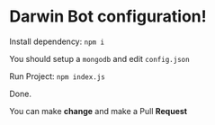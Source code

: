 # Darwin Bot configuration!

Install dependency:
``npm i``

You should setup a ``mongodb`` and edit ``config.json``

Run Project:
``npm index.js``

Done.

You can make **change** and make a Pull **Request**
```